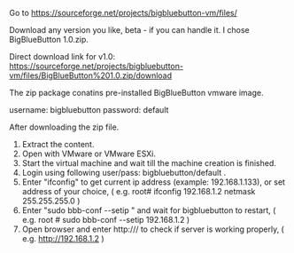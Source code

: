 Go to https://sourceforge.net/projects/bigbluebutton-vm/files/

Download any version you like, beta - if you can handle it. I chose BigBlueButton 1.0.zip.

Direct download link for v1.0: https://sourceforge.net/projects/bigbluebutton-vm/files/BigBlueButton%201.0.zip/download

The zip package conatins pre-installed BigBlueButton vmware image.

username: bigbluebutton
password: default

After downloading the zip file.
1. Extract the content.
2. Open with VMware or VMware ESXi.
3. Start the virtual machine and wait till the machine creation is finished.
4. Login using following user/pass: bigbluebutton/default .
5. Enter "ifconfig" to get current ip address (example: 192.168.1.133), or set address of your choice, ( e.g. root# ifconfig 192.168.1.2 netmask 255.255.255.0 )
6. Enter "sudo bbb-conf --setip <ip>" and wait for bigbluebutton to restart, ( e.g. root # sudo bbb-conf --setip 192.168.1.2 )
7. Open browser and enter http://<ip>/ to check if server is working properly, ( e.g. http://192.168.1.2 )
